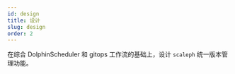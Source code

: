 ```yaml
---
id: design
title: 设计
slug: design
order: 2
---
```


在综合 DolphinScheduler 和 gitops 工作流的基础上，设计 `scaleph` 统一版本管理功能。
